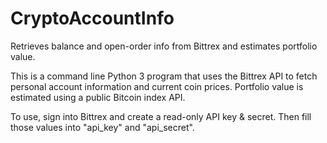 # CryptoAccountInfo
Retrieves balance and open-order info from Bittrex and estimates portfolio value.

This is a command line Python 3 program that uses the Bittrex API to fetch personal account information and current coin prices. Portfolio value is estimated using a public Bitcoin index API. 

To use, sign into Bittrex and create a read-only API key & secret. Then fill those values into "api_key" and "api_secret". 
